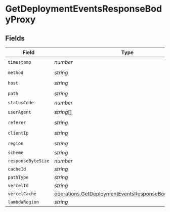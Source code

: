 # GetDeploymentEventsResponseBodyProxy


## Fields

| Field                                                                                                                          | Type                                                                                                                           | Required                                                                                                                       | Description                                                                                                                    |
| ------------------------------------------------------------------------------------------------------------------------------ | ------------------------------------------------------------------------------------------------------------------------------ | ------------------------------------------------------------------------------------------------------------------------------ | ------------------------------------------------------------------------------------------------------------------------------ |
| `timestamp`                                                                                                                    | *number*                                                                                                                       | :heavy_check_mark:                                                                                                             | N/A                                                                                                                            |
| `method`                                                                                                                       | *string*                                                                                                                       | :heavy_check_mark:                                                                                                             | N/A                                                                                                                            |
| `host`                                                                                                                         | *string*                                                                                                                       | :heavy_check_mark:                                                                                                             | N/A                                                                                                                            |
| `path`                                                                                                                         | *string*                                                                                                                       | :heavy_check_mark:                                                                                                             | N/A                                                                                                                            |
| `statusCode`                                                                                                                   | *number*                                                                                                                       | :heavy_minus_sign:                                                                                                             | N/A                                                                                                                            |
| `userAgent`                                                                                                                    | *string*[]                                                                                                                     | :heavy_check_mark:                                                                                                             | N/A                                                                                                                            |
| `referer`                                                                                                                      | *string*                                                                                                                       | :heavy_check_mark:                                                                                                             | N/A                                                                                                                            |
| `clientIp`                                                                                                                     | *string*                                                                                                                       | :heavy_check_mark:                                                                                                             | N/A                                                                                                                            |
| `region`                                                                                                                       | *string*                                                                                                                       | :heavy_check_mark:                                                                                                             | N/A                                                                                                                            |
| `scheme`                                                                                                                       | *string*                                                                                                                       | :heavy_minus_sign:                                                                                                             | N/A                                                                                                                            |
| `responseByteSize`                                                                                                             | *number*                                                                                                                       | :heavy_minus_sign:                                                                                                             | N/A                                                                                                                            |
| `cacheId`                                                                                                                      | *string*                                                                                                                       | :heavy_minus_sign:                                                                                                             | N/A                                                                                                                            |
| `pathType`                                                                                                                     | *string*                                                                                                                       | :heavy_minus_sign:                                                                                                             | N/A                                                                                                                            |
| `vercelId`                                                                                                                     | *string*                                                                                                                       | :heavy_minus_sign:                                                                                                             | N/A                                                                                                                            |
| `vercelCache`                                                                                                                  | [operations.GetDeploymentEventsResponseBodyVercelCache](../../models/operations/getdeploymenteventsresponsebodyvercelcache.md) | :heavy_minus_sign:                                                                                                             | N/A                                                                                                                            |
| `lambdaRegion`                                                                                                                 | *string*                                                                                                                       | :heavy_minus_sign:                                                                                                             | N/A                                                                                                                            |